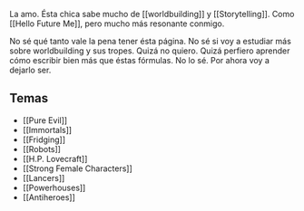 La amo. Ésta chica sabe mucho de [[worldbuilding]] y [[Storytelling]]. Como [[Hello Future Me]], pero mucho más resonante conmigo.

No sé qué tanto vale la pena tener ésta página. No sé si voy a estudiar más sobre worldbuilding y sus tropes. Quizá no quiero. Quizá perfiero aprender cómo escribir bien más que éstas fórmulas. No lo sé. Por ahora voy a dejarlo ser.

## Temas
- [[Pure Evil]]
- [[Immortals]]
- [[Fridging]]
- [[Robots]]
- [[H.P. Lovecraft]]
- [[Strong Female Characters]]
- [[Lancers]]
- [[Powerhouses]]
- [[Antiheroes]]